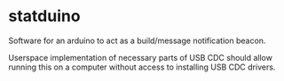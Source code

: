 # statduino

Software for an arduino to act as a build/message notification beacon.

Userspace implementation of necessary parts of USB CDC should allow running this on a computer without access to installing USB CDC drivers.
